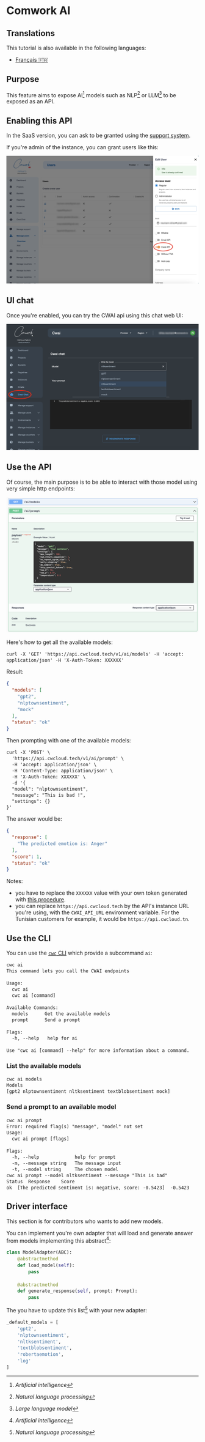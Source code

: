 # Comwork AI

## Translations

This tutorial is also available in the following languages:
* [Français 🇫🇷](../translations/fr/tutorials/cwai.md)

## Purpose

This feature aims to expose AI[^1] models such as NLP[^2] or LLM[^3] to be exposed as an API.

[^1]: _Artificial intelligence_
[^2]: _Natural language processing_
[^3]: _Large language model_

## Enabling this API

In the SaaS version, you can ask to be granted using the [support system](./console/public/support.md).

If you're admin of the instance, you can grant users like this:

![cwai_enable](../img/cwai_enable.png)

## UI chat

Once you're enabled, you can try the CWAI api using this chat web UI:

![cwai_chat](../img/cwai_chat.png)

## Use the API

Of course, the main purpose is to be able to interact with those model using very simple http endpoints:

![cwai_api](../img/cwai_api.png)

Here's how to get all the available models:

```shell
curl -X 'GET' 'https://api.cwcloud.tech/v1/ai/models' -H 'accept: application/json' -H 'X-Auth-Token: XXXXXX'
```

Result:

```json
{
  "models": [
    "gpt2",
    "nlptownsentiment",
    "mock"
  ],
  "status": "ok"
}
```

Then prompting with one of the available models:

```shell
curl -X 'POST' \
  'https://api.cwcloud.tech/v1/ai/prompt' \
  -H 'accept: application/json' \
  -H 'Content-Type: application/json' \
  -H 'X-Auth-Token: XXXXXX' \
  -d '{
  "model": "nlptownsentiment",
  "message": "This is bad !",
  "settings": {}
}'
```

The answer would be:

```json
{
  "response": [
    "The predicted emotion is: Anger"
  ],
  "score": 1,
  "status": "ok"
}
```

Notes:
* you have to replace the `XXXXXX` value with your own token generated with [this procedure](./api/api_credentials.md).
* you can replace `https://api.cwcloud.tech` by the API's instance URL you're using, with the `CWAI_API_URL` environment variable. For the Tunisian customers for example, it would be `https://api.cwcloud.tn`.

## Use the CLI

You can use the [`cwc` CLI](./cli/README.md) which provide a subcommand `ai`:

```shell
cwc ai
This command lets you call the CWAI endpoints

Usage:
  cwc ai
  cwc ai [command]

Available Commands:
  models      Get the available models
  prompt      Send a prompt

Flags:
  -h, --help   help for ai

Use "cwc ai [command] --help" for more information about a command.
```

### List the available models

```shell
cwc ai models
Models
[gpt2 nlptownsentiment nltksentiment textblobsentiment mock]
```

### Send a prompt to an available model

```shell
cwc ai prompt
Error: required flag(s) "message", "model" not set
Usage:
  cwc ai prompt [flags]

Flags:
  -h, --help             help for prompt
  -m, --message string   The message input
  -t, --model string     The chosen model
cwc ai prompt --model nltksentiment --message "This is bad"
Status	Response	Score
ok	[The predicted sentiment is: negative, score: -0.5423]	-0.5423
```

## Driver interface

This section is for contributors who wants to add new models.

You can implement you're own adapter that will load and generate answer from models implementing this abstract[^1]:

```python
class ModelAdapter(ABC):
    @abstractmethod
    def load_model(self):
        pass

    @abstractmethod
    def generate_response(self, prompt: Prompt):
        pass
```

The you have to update this list[^2] with your new adapter:

```python
_default_models = [
    'gpt2',
    'nlptownsentiment',
    'nltksentiment',
    'textblobsentiment',
    'robertaemotion',
    'log'
]
```

[^1]: The adapters and the abstract are located in the package `src/adapters/ai`
[^2]: The list is defined in the `src/utils/ai/default_values.py` file
